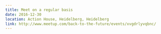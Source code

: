 ```yaml
---
title: Meet on a regular basis
date: 2016-12-30
location: Action House, Heidelberg, Heidelberg
link: http://www.meetup.com/back-to-the-future/events/xvgdrlyvqbnc/
---
```

